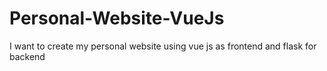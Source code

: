 # Personal-Website-VueJs
I want to create my personal website using vue js as frontend and flask for backend
